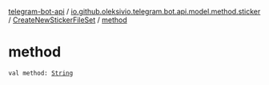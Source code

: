 [telegram-bot-api](../../index.md) / [io.github.oleksivio.telegram.bot.api.model.method.sticker](../index.md) / [CreateNewStickerFileSet](index.md) / [method](./method.md)

# method

`val method: `[`String`](https://kotlinlang.org/api/latest/jvm/stdlib/kotlin/-string/index.html)